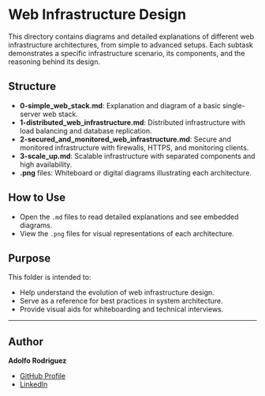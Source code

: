 # Web Infrastructure Design

This directory contains diagrams and detailed explanations of different web infrastructure architectures, from simple to advanced setups. Each subtask demonstrates a specific infrastructure scenario, its components, and the reasoning behind its design.

## Structure

- **0-simple_web_stack.md**: Explanation and diagram of a basic single-server web stack.
- **1-distributed_web_infrastructure.md**: Distributed infrastructure with load balancing and database replication.
- **2-secured_and_monitored_web_infrastructure.md**: Secure and monitored infrastructure with firewalls, HTTPS, and monitoring clients.
- **3-scale_up.md**: Scalable infrastructure with separated components and high availability.
- **.png** files: Whiteboard or digital diagrams illustrating each architecture.

## How to Use

- Open the `.md` files to read detailed explanations and see embedded diagrams.
- View the `.png` files for visual representations of each architecture.

## Purpose

This folder is intended to:
- Help understand the evolution of web infrastructure design.
- Serve as a reference for best practices in system architecture.
- Provide visual aids for whiteboarding and technical interviews.

---

## Author

**Adolfo Rodriguez**

- [GitHub Profile](https://github.com/Adolfo2231)
- [LinkedIn](https://www.linkedin.com/in/adolfo-rodriguez-22b178330/)

